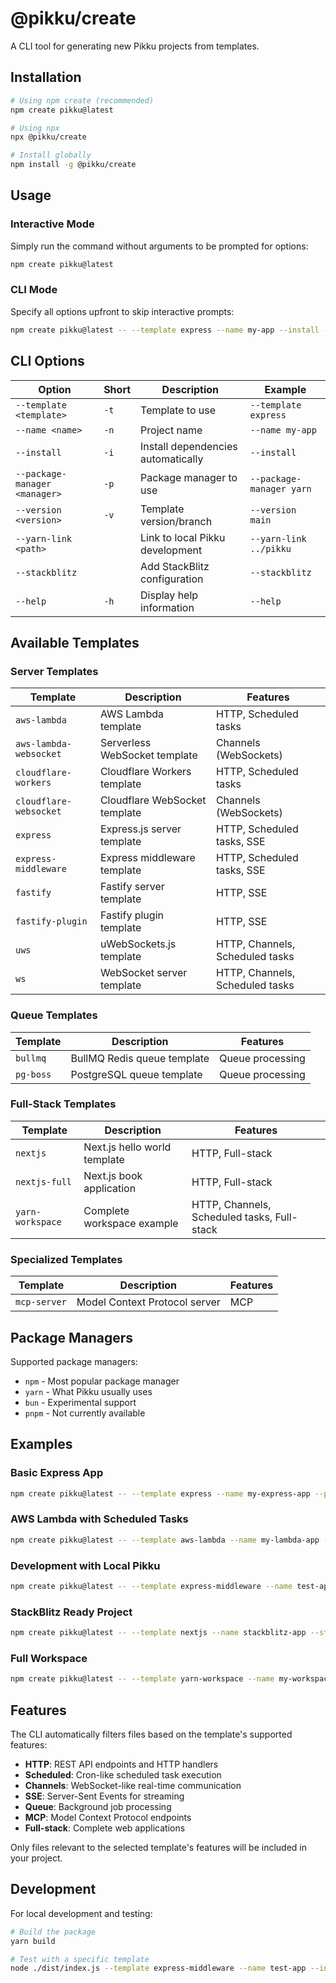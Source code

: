 # @pikku/create

A CLI tool for generating new Pikku projects from templates.

## Installation

```bash
# Using npm create (recommended)
npm create pikku@latest

# Using npx
npx @pikku/create

# Install globally
npm install -g @pikku/create
```

## Usage

### Interactive Mode

Simply run the command without arguments to be prompted for options:

```bash
npm create pikku@latest
```

### CLI Mode

Specify all options upfront to skip interactive prompts:

```bash
npm create pikku@latest -- --template express --name my-app --install --package-manager npm
```

## CLI Options

| Option                        | Short | Description                        | Example                  |
| ----------------------------- | ----- | ---------------------------------- | ------------------------ |
| `--template <template>`       | `-t`  | Template to use                    | `--template express`     |
| `--name <name>`               | `-n`  | Project name                       | `--name my-app`          |
| `--install`                   | `-i`  | Install dependencies automatically | `--install`              |
| `--package-manager <manager>` | `-p`  | Package manager to use             | `--package-manager yarn` |
| `--version <version>`         | `-v`  | Template version/branch            | `--version main`         |
| `--yarn-link <path>`          |       | Link to local Pikku development    | `--yarn-link ../pikku`   |
| `--stackblitz`                |       | Add StackBlitz configuration       | `--stackblitz`           |
| `--help`                      | `-h`  | Display help information           | `--help`                 |

## Available Templates

### Server Templates

| Template               | Description                   | Features                        |
| ---------------------- | ----------------------------- | ------------------------------- |
| `aws-lambda`           | AWS Lambda template           | HTTP, Scheduled tasks           |
| `aws-lambda-websocket` | Serverless WebSocket template | Channels (WebSockets)           |
| `cloudflare-workers`   | Cloudflare Workers template   | HTTP, Scheduled tasks           |
| `cloudflare-websocket` | Cloudflare WebSocket template | Channels (WebSockets)           |
| `express`              | Express.js server template    | HTTP, Scheduled tasks, SSE      |
| `express-middleware`   | Express middleware template   | HTTP, Scheduled tasks, SSE      |
| `fastify`              | Fastify server template       | HTTP, SSE                       |
| `fastify-plugin`       | Fastify plugin template       | HTTP, SSE                       |
| `uws`                  | uWebSockets.js template       | HTTP, Channels, Scheduled tasks |
| `ws`                   | WebSocket server template     | HTTP, Channels, Scheduled tasks |

### Queue Templates

| Template  | Description                 | Features         |
| --------- | --------------------------- | ---------------- |
| `bullmq`  | BullMQ Redis queue template | Queue processing |
| `pg-boss` | PostgreSQL queue template   | Queue processing |

### Full-Stack Templates

| Template         | Description                  | Features                                    |
| ---------------- | ---------------------------- | ------------------------------------------- |
| `nextjs`         | Next.js hello world template | HTTP, Full-stack                            |
| `nextjs-full`    | Next.js book application     | HTTP, Full-stack                            |
| `yarn-workspace` | Complete workspace example   | HTTP, Channels, Scheduled tasks, Full-stack |

### Specialized Templates

| Template     | Description                   | Features |
| ------------ | ----------------------------- | -------- |
| `mcp-server` | Model Context Protocol server | MCP      |

## Package Managers

Supported package managers:

- `npm` - Most popular package manager
- `yarn` - What Pikku usually uses
- `bun` - Experimental support
- `pnpm` - Not currently available

## Examples

### Basic Express App

```bash
npm create pikku@latest -- --template express --name my-express-app --package-manager npm --install
```

### AWS Lambda with Scheduled Tasks

```bash
npm create pikku@latest -- --template aws-lambda --name my-lambda-app --package-manager yarn --install
```

### Development with Local Pikku

```bash
npm create pikku@latest -- --template express-middleware --name test-app --package-manager yarn --yarn-link /path/to/pikku --install
```

### StackBlitz Ready Project

```bash
npm create pikku@latest -- --template nextjs --name stackblitz-app --stackblitz --package-manager npm
```

### Full Workspace

```bash
npm create pikku@latest -- --template yarn-workspace --name my-workspace --package-manager yarn --install
```

## Features

The CLI automatically filters files based on the template's supported features:

- **HTTP**: REST API endpoints and HTTP handlers
- **Scheduled**: Cron-like scheduled task execution
- **Channels**: WebSocket-like real-time communication
- **SSE**: Server-Sent Events for streaming
- **Queue**: Background job processing
- **MCP**: Model Context Protocol endpoints
- **Full-stack**: Complete web applications

Only files relevant to the selected template's features will be included in your project.

## Development

For local development and testing:

```bash
# Build the package
yarn build

# Test with a specific template
node ./dist/index.js --template express-middleware --name test-app --install
```
